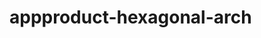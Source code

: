    # appproduct-hexagonal-arch                 
            
         
                 
           
          
             
               
      
       
  
 
